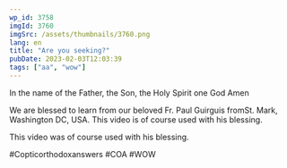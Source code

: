 ```yaml
---
wp_id: 3758
imgId: 3760
imgSrc: /assets/thumbnails/3760.png
lang: en
title: "Are you seeking?"
pubDate: 2023-02-03T12:03:39
tags: ["aa", "wow"]
---
```

<!-- page: 6 -->

<p>In the name of the Father, the Son, the Holy Spirit one God Amen </p>
<p>We are blessed to learn from our beloved Fr. Paul Guirguis fromSt. Mark, Washington DC, USA. This video is of course used with his blessing.</p>
<p>This video was of course used with his blessing. </p>
<p>#Copticorthodoxanswers #COA #WOW</p>
